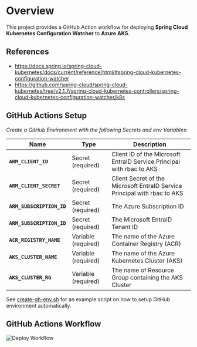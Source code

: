 # Overview

This project provides a GitHub Action workflow for deploying **Spring Cloud Kubernetes Configuration Watcher** to **Azure AKS**.

## References
- https://docs.spring.io/spring-cloud-kubernetes/docs/current/reference/html/#spring-cloud-kubernetes-configuration-watcher
- https://github.com/spring-cloud/spring-cloud-kubernetes/tree/v2.1.7/spring-cloud-kubernetes-controllers/spring-cloud-kubernetes-configuration-watcher/k8s

## GitHub Actions Setup

_Create a GitHub Environment with the following Secrets and env Variables:_

| Name                      | Type                | Description                                                               |
|---------------------------|---------------------|---------------------------------------------------------------------------|
| **`ARM_CLIENT_ID`**       | Secret (required)   | Client ID of the Microsoft EntraID Service Principal with rbac to AKS     |
| **`ARM_CLIENT_SECRET`**   | Secret (required)   | Client Secret of the Microsoft EntraID Service Principal with rbac to AKS |
| **`ARM_SUBSCRIPTION_ID`** | Secret (required)   | The Azure Subscription ID                                                 |
| **`ARM_SUBSCRIPTION_ID`** | Secret (required)   | The Microsoft EntraID Tenant ID                                           |
| **`ACR_REGISTRY_NAME`**   | Variable (required) | The name of the Azure Container Registry (ACR)                            |
| **`AKS_CLUSTER_NAME`**    | Variable (required) | The name of the Azure Kubernetes Cluster (AKS)                            |
| **`AKS_CLUSTER_RG`**      | Variable (required) | The name of Resource Group containing the AKS Cluster                     |

See [create-gh-env.sh](./create-gh-env.sh) for an example script on how to setup GitHub environment automatically.

## GitHub Actions Workflow

![Deploy Workflow](https://github.com/dkirrane/spring-cloud-kubernetes-configuration-watcher/actions/workflows/deploy.yml/badge.svg?branch=main)
